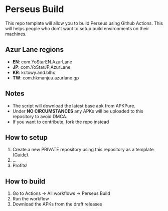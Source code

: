 # Perseus Build
This repo template will allow you to build Perseus using Github Actions. This will helps people who don't want to setup build environments on their machines.

## Azur Lane regions
- **EN**: com.YoStarEN.AzurLane
- **JP**: com.YoStarJP.AzurLane
- **KR**: kr.txwy.and.blhx
- **TW**: com.hkmanjuu.azurlane.gp

## Notes
- The script will download the latest base apk from APKPure.
- Under **NO CIRCUMSTANCES** any APKs will be uploaded to this repository to avoid DMCA.
- If you want to contribute, fork the repo instead

## How to setup
1. Create a new PRIVATE repository using this repository as a template ([Guide](https://docs.github.com/en/repositories/creating-and-managing-repositories/creating-a-repository-from-a-template)).
2. ...
3. Profits!

## How to build
1. Go to Actions -> All workflows -> Perseus Build
2. Run the workflow
3. Download the APKs from the draft releases
